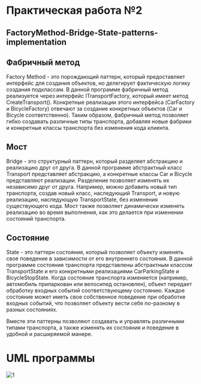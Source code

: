 # Практическая работа №2
## FactoryMethod-Bridge-State-patterns-implementation
## Фабричный метод
   Factory Method - это порождающий паттерн, который предоставляет интерфейс для создания объектов, но делегирует фактическую логику создания подклассам. В данной программе фабричный метод реализуется через интерфейс ITransportFactory, который имеет метод CreateTransport(). Конкретные реализации этого интерфейса (CarFactory и BicycleFactory) отвечают за создание конкретных объектов (Car и Bicycle соответственно). Таким образом, фабричный метод позволяет гибко создавать различные типы транспорта, добавляя новые фабрики и конкретные классы транспорта без изменения кода клиента.

## Мост
   Bridge - это структурный паттерн, который разделяет абстракцию и реализацию друг от друга. В данной программе абстрактный класс Transport представляет абстракцию, а конкретные классы Car и Bicycle представляют реализации. Разделение позволяет изменять их независимо друг от друга. Например, можно добавить новый тип транспорта, создав новый класс, наследующий Transport, и новую реализацию, наследующую TransportState, без изменения существующего кода. Мост также позволяет динамически изменять реализацию во время выполнения, как это делается при изменении состояний транспорта.

## Состояние
   State - это паттерн состояния, который позволяет объекту изменять свое поведение в зависимости от его внутреннего состояния. В данной программе состояния транспорта представлены абстрактным классом TransportState и его конкретными реализациями CarParkingState и BicycleStopState. Когда состояние транспорта изменяется (например, автомобиль припаркован или велосипед остановлен), объект передает обработку входных событий соответствующему состоянию. Каждое состояние может иметь свое собственное поведение при обработке входных событий, что позволяет объекту вести себя по-разному в разных состояниях.

Вместе эти паттерны позволяют создавать и управлять различными типами транспорта, а также изменять их состояния и поведение в удобной и расширяемой манере.
# UML программы


![1](https://github.com/UmbraNeko/FactoryMethod-Bridge-State-patterns-implementation/assets/104635652/4335eb93-2e37-4cf1-a7f5-16c202db92e5)
